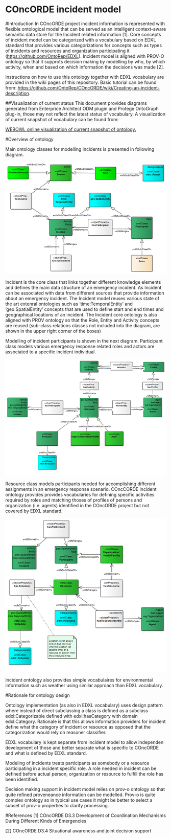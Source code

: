 # COncORDE incident model

#Introduction
In COncORDE project incident information is represented with flexible ontological model that can be served as an intelligent context-aware semantic data store for the Incident related information [1].  Core concepts of incident model can be categorized with a vocabulary based on EDXL standard that provides various categorizations for concepts such as types of incidents and resources and organization participating it (https://github.com/OntoRep/EDXL). Incident model is aligned with PROV-O ontology so that it supprots decision making by modelling by who, by which activity, when and based on which information the decisions was made [2].

Instructions on how to use this ontology together with EDXL vocabulary are provided in the wiki pages of this repository. Basic tutorial can be found from: https://github.com/OntoRep/COncORDE/wiki/Creating-an-incident-description.

##Visualization of current status
This document provides diagrams generated from Enterprice Architect ODM plugin and Protege OntoGraph plug-in, those may not reflect the latest status of vocabulary. A visualization of current snapshot of vocabulary can be found from:

[WEBOWL online visualization of current snapshot of ontology.](http://vowl.visualdataweb.org/webvowl/#iri=https://raw.githubusercontent.com/OntoRep/COncORDE/master/concorde.ttl "WEBOWL visualization")


#Overview of ontology

Main ontology classes for modelling incidents is presented in following diagram.

![Incident model](https://raw.githubusercontent.com/OntoRep/COncORDE/master/EA8.png)

Incident is the core class that links together different knowledge elements and defines the main data structure of an emergency incident. As Incident can be associated with data from different sources that provide information about an emergency incident. The Incident model reuses various state of the art extenral ontologies such as ‘time:TemporalEntity’ and ‘geo:SpatialEntity’ concepts that are used to define start and end times and geographical locations of an incident.  The Incident core ontology is also aligned with PROV ontology so that the Role, Entity and Activity concepts are reused (sub-class relations classes not included into the diagram, are shown in the upper right corner of the boxes)

Modelling of incident participants is shown in the next diagram. Participant class models various emergency response related roles and actors are associated to a specific incident individual.  

![Participants](https://raw.githubusercontent.com/OntoRep/COncORDE/master/EA12.png)

Resource class models participants needed for accomplishing different assignments in an emergency response scenario. COncCORDE incident ontology provides provides vocabularies for defining specific activities required by roles and matching thoses of profiles of persons and organization (i.e. agents) identified in the COncORDE project but not covered by EDXL standard. 

![Participants](https://raw.githubusercontent.com/OntoRep/COncORDE/master/EA16.png)

Incident ontology also provides simple vocabulaires for environmental information such as weather using similar approach than EDXL vocabulary.



#Rationale for ontology design 

Ontology implementation (as also in EDXL vocabulary) uses design pattern where instead of direct subclassing a class is defined as a subclass edxl:Categorizable defined with edxl:hasCategory  with domain edxl:Category. Rationale is that this allows information providers for incident define what the category of incident or resource as opposed that the categorization would rely on reasoner classifier.

EDXL vocabulary is kept separate from incident model to allow independen development of those and better separate what is specific to COncORDE and what is defined by EDXL standard.

Modeling of incidents treats participants as somebody or a resource participating in a incident specific role. A role needed in incident can be defined before actual person, organization or resource to fulfill the role has been identified.

Decision making support in incident model relies on prov-o ontology so that quite refined proveneance information can be modelled. Prov-o is quite complex ontology so in typical use cases it might be better to select a subset of prov-o properties to clarify processing.









#References
[1] COncORDE D3.3 Development of Coordination Mechanisms During Different Kinds of Emergencies

[2] COncORDE D3.4 Situational awareness and joint decision support
